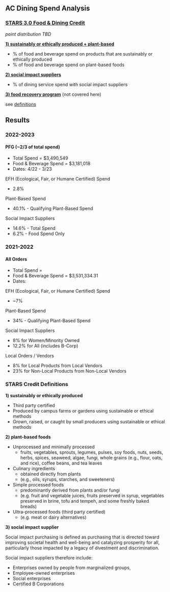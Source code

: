 ## AC Dining Spend Analysis


### [STARS 3.0 Food & Dining Credit](https://docs.google.com/document/d/1UgIhYWWg5GS7cB9qYvRpw76-ThuQZJ2X1spEiS1fp_U/edit#heading=h.43oau9mq61o0)

*point distribution TBD*

[**1) sustainably or ethically produced + plant-based**](https://docs.google.com/document/d/1UgIhYWWg5GS7cB9qYvRpw76-ThuQZJ2X1spEiS1fp_U/edit#heading=h.7wz6nkbm6esg)
- % of food and beverage spend on products that are sustainably or ethically produced
- % of food and beverage spend on plant-based foods

[**2) social impact suppliers**](https://docs.google.com/document/d/1UgIhYWWg5GS7cB9qYvRpw76-ThuQZJ2X1spEiS1fp_U/edit#heading=h.daep987nhmhi)
- % of dining service spend with social impact suppliers

[**3) food recovery program**](https://docs.google.com/document/d/1UgIhYWWg5GS7cB9qYvRpw76-ThuQZJ2X1spEiS1fp_U/edit#heading=h.2epmtj4ei2qq) (not covered here)

see [definitions](#stars-credit-definitions)

## Results

### 2022-2023

#### PFG (~2/3 of total spend)
* Total Spend = $3,490,549
* Food & Beverage Spend = $3,181,018 
* Dates: 4/22 - 3/23

EFH (Ecological, Fair, or Humane Certified) Spend
- 2.8%

Plant-Based Spend
- 40.1% - Qualifying Plant-Based Spend

Social Impact Suppliers
- 14.6% - Total Spend
- 6.2% - Food Spend Only


### 2021-2022

#### All Orders
* Total Spend = 
* Food & Beverage Spend = $3,531,334.31
* Dates:

EFH (Ecological, Fair, or Humane Certified) Spend
- ~7%

Plant-Based Spend
- 34% - Qualifying Plant-Based Spend

Social Impact Suppliers
- 8% for Women/Minority Owned
- 12.2% for All (includes B-Corp)

Local Orders / Vendors
- 8% for Local Products from Local Vendors
- 23% for Non-Local Products from Non-Local Vendors


### STARS Credit Definitions

**1) sustainably or ethically produced**

- Third party certified
- Produced by campus farms or gardens using sustainable or ethical methods
- Grown, raised, or caught by small producers using sustainable or ethical methods

**2) plant-based foods**

- Unprocessed and minimally processed
  - fruits, vegetables, sprouts, legumes, pulses, soy foods, nuts, seeds, herbs, spices, seaweed, algae, fungi, whole grains (e.g., flour, oats, and rice), coffee beans, and tea leaves
- Culinary ingredients
  - obtained directly from plants 
  - (e.g., oils, syrups, starches, and sweeteners)
- Simple processed foods
  - predominantly derived from plants and/or fungi
  - (e.g. fruit and vegetable juices, fruits preserved in syrup, vegetables preserved in brine, tofu and tempeh, and some freshly baked breads)
- Ultra-processed foods (third party certified)
  - (e.g. meat or dairy alternatives)
  
**3) social impact supplier** 

Social impact purchasing is defined as purchasing that is directed toward improving societal health and well-being and catalyzing prosperity for all,  particularly those impacted by a legacy of divestment and discrimination. 

Social impact suppliers therefore include: 

- Enterprises owned by people from marginalized groups, 
- Employee-owned enterprises
- Social enterprises
- Certified B Corporations
